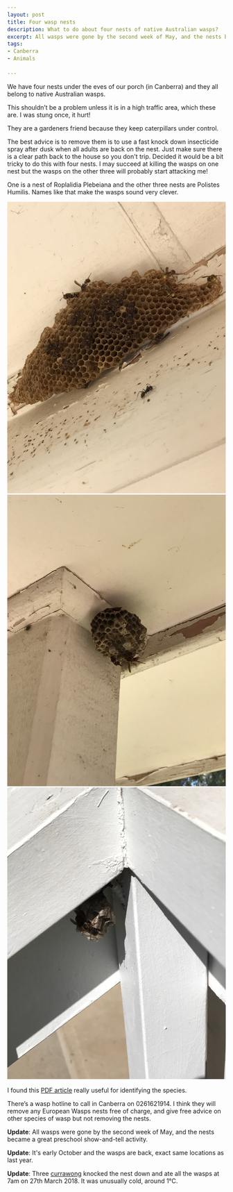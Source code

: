 ```yaml
---
layout: post
title: Four wasp nests
description: What to do about four nests of native Australian wasps?
excerpt: All wasps were gone by the second week of May, and the nests became a great preschool show-and-tell activity.
tags:
- Canberra
- Animals

---
```


We have four nests under the eves of our porch (in Canberra) and they all belong to native Australian wasps.

This shouldn’t be a problem unless it is in a high traffic area, which these are. I was stung once, it hurt!

They are a gardeners friend because they keep caterpillars under control.

The best advice is to remove them is to use a fast knock down insecticide spray after dusk when all adults are back on the nest. Just make sure there is a clear path back to the house so you don't trip. Decided it would be a bit tricky to do this with four nests. I may succeed at killing the wasps on one nest but the wasps on the other three will probably start attacking me!

One is a nest of Roplalidia Plebeiana and the other three nests are Polistes Humilis. Names like that make the wasps sound very clever.

![Roplalidia Plebeiana wasp nest](/images/wasps-roplalidia-plebeina.jpeg)
![Polistes Humilis wasp nest](/images/wasps-polistes-humilis-1.jpeg)
![Polistes Humilis wasp nest](/images/wasps-polistes-humilis-2.jpeg)

I found this [PDF article](http://www.xcsconsulting.com.au/pdf/Paper_Wasps_of_Canberra.pdf) really useful for identifying the species.

There’s a wasp hotline to call in Canberra on 0261621914. I think they will remove any European Wasps nests free of charge, and give free advice on other species of wasp but not removing the nests.

**Update**: All wasps were gone by the second week of May, and the nests became a great preschool show-and-tell activity.

**Update**: It's early October and the wasps are back, exact same locations as last year. 

**Update**: Three [currawong](https://en.wikipedia.org/wiki/Currawong) knocked the nest down and ate all the wasps at 7am on 27th March 2018. It was unusually cold, around 1&deg;C. 
